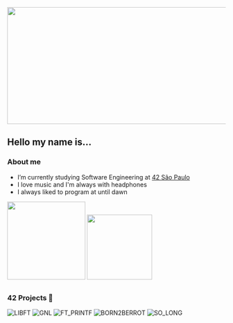 <img src="https://cdn.discordapp.com/attachments/780570837505540126/897892564454211655/room.gif" height="270" width="1080">

<h2> Hello my name is...</h2>

<h3>About me</h3>

* I’m currently studying Software Engineering at [42 São Paulo](https://www.42sp.org.br/)
* I love music and I'm always with headphones
* I always liked to program at until dawn


<div>
  <img height="180em" src="https://github-readme-stats.vercel.app/api?username=guilherme-dell&show_icons=true&theme=github_dark&include_all_commits=true&count_private=true"/>
  <img height="150m" src="https://github-readme-stats.vercel.app/api/top-langs/?username=guilherme-dell&layout=compact&langs_count=7&theme=github_dark"/>
</div>

## 

<h3> 42 Projects 🚧 </h3>


![LIBFT](https://cdn.discordapp.com/attachments/780570837505540126/897951891395313725/libfte.png)
![GNL](https://cdn.discordapp.com/attachments/780570837505540126/897951928598790225/get_next_linee.png)
![FT_PRINTF](https://cdn.discordapp.com/attachments/780570837505540126/974802280060706886/ft_printf.png)
![BORN2BERROT](https://cdn.discordapp.com/attachments/780570837505540126/974802313619333170/born2beroot.png)
![SO_LONG](https://cdn.discordapp.com/attachments/780570837505540126/974802342400655360/so_long.png)

